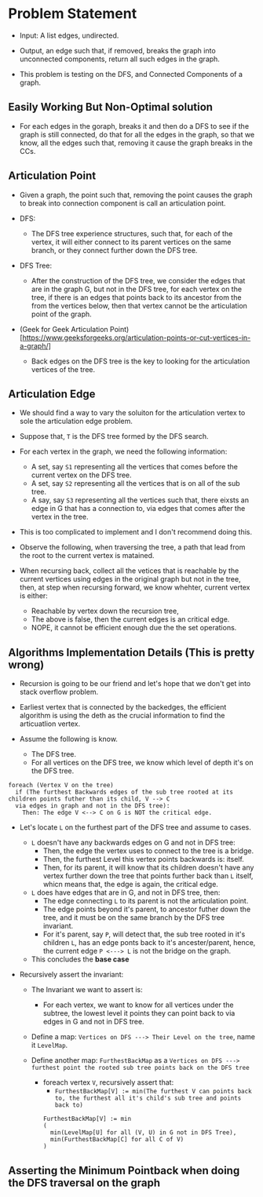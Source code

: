 # Problem Statement

* Input: A list edges, undirected.

* Output, an edge such that, if removed, breaks the graph into unconnected components, return all such edges
in the graph.

* This problem is testing on the DFS, and Connected Components of a graph.

## Easily Working But Non-Optimal solution

* For each edges in the goraph, breaks it and then do a DFS to see if the graph is still connected, do that for all the
edges in the graph, so that we know, all the edges such that, removing it cause the graph breaks in the CCs.

## Articulation Point

* Given a graph, the point such that, removing the point causes the graph to break into connection component is call
an articulation point.

* DFS:
  * The DFS tree experience structures, such that, for each of the vertex, it will either connect to its parent vertices
  on the same branch, or they connect further down the DFS tree.

* DFS Tree:
  * After the construction of the DFS tree, we consider the edges that are in the graph G, but not in the DFS tree,
  for each vertex on the tree, if there is an edges that points back to its ancestor from the from the vertices below,
  then that vertex cannot be the articulation point of the graph.

* (Geek for Geek Articulation Point)[https://www.geeksforgeeks.org/articulation-points-or-cut-vertices-in-a-graph/]
  * Back edges on the DFS tree is the key to looking for the articulation vertices of the tree.

## Articulation Edge

* We should find a way to vary the soluiton for the articulation vertex to sole the articulation edge problem.

* Suppose that, `T` is the DFS tree formed by the DFS search.

* For each vertex in the graph, we need the following information:

  * A set, say `S1` representing all the vertices that comes before the current vertex on the DFS tree.
  * A set, say `S2` representing all the vertices that is on all of the sub tree.
  * A say, say `S3` representing all the vertices such that, there eixsts an edge in G that has a connection to, via
  edges that comes after the vertex in the tree.

* This is too complicated to implement and I don't recommend doing this.

* Observe the following, when traversing the tree, a path that lead from the root to the current vertex is matained.

* When recursing back, collect all the vetices that is reachable by the current vertices using edges in the original
graph but not in the tree, then, at step when recursing forward, we know whehter, current vertex is either:
  * Reachable by vertex down the recursion tree,
  * The above is false, then the current edges is an critical edge.
  * NOPE, it cannot be efficient enough due the the set operations.

## Algorithms Implementation Details (This is pretty wrong)

* Recursion is going to be our friend and let's hope that we don't get into stack overflow problem.

* Earliest vertex that is connected by the backedges, the efficient algorithm is using the deth as the crucial
information to find the articuatlion vertex.

* Assume the following is know.
  * The DFS tree.
  * For all vertices on the DFS tree, we know which level of depth it's on the DFS tree.

```
foreach (Vertex V on the tree)
  if (The furthest Backwards edges of the sub tree rooted at its children points futher than its child, V --> C
  via edges in graph and not in the DFS tree):
    Then: The edge V <--> C on G is NOT the critical edge.
```

* Let's locate `L` on the furthest part of the DFS tree and assume to cases.
  * `L` doesn't have any backwards edges on G and not in DFS tree:
    * Then, the edge the vertex uses to connect to the tree is a bridge.
    * Then, the furthest Level this vertex points backwards is: itself.
    * Then, for its parent, it will know that its children doesn't have any vertex further down the
    tree that points further back than `L` itself, whicn means that, the edge is again, the
    critical edge.
  * `L` does have edges that are in G, and not in DFS tree, then:
    * The edge connecting `L` to its parent is not the articulation point.
    * The edge points beyond it's parent, to ancestor futher down the tree, and it must be on the
    same branch by the DFS tree invariant.
    * For it's parent, say `P`, will detect that, the sub tree rooted in it's children `L`, has
    an edge ponts back to it's ancester/parent, hence, the current edge `P <---> L` is not the
    bridge on the graph.
  * This concludes the **base case**

* Recursively assert the invariant:
  * The Invariant we want to assert is:
    * For each vertex, we want to know for all vertices under the subtree, the lowest level it points they can point
    back to via edges in G and not in DFS tree.
  * Define a map: `Vertices on DFS ---> Their Level on the tree`, name it `LevelMap`.
  * Define another map: `FurthestBackMap` as a
  `Vertices on DFS ---> furthest point the rooted sub tree points back on the DFS tree`

    * foreach vertex `V`, recursively assert that:
      * `FurthestBackMap[V] := min(The furthest V can points back to, the furthest all it's child's sub tree and points back to)`
      ```
      FurthestBackMap[V] := min
      (
        min(LevelMap[U] for all (V, U) in G not in DFS Tree),
        min(FurthestBackMap[C] for all C of V)
      )
      ```
 
## Asserting the Minimum Pointback when doing the DFS traversal on the graph

